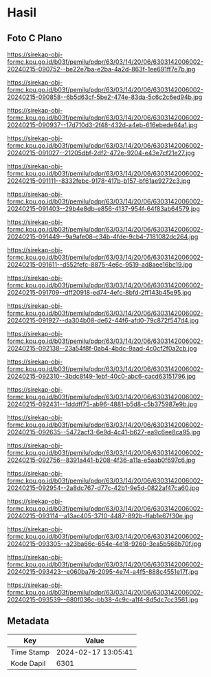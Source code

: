 # Hasil

## Foto C Plano

https://sirekap-obj-formc.kpu.go.id/b03f/pemilu/pdpr/63/03/14/20/06/6303142006002-20240215-090752--be22e7ba-e2ba-4a2d-863f-1ee691ff7e7b.jpg

https://sirekap-obj-formc.kpu.go.id/b03f/pemilu/pdpr/63/03/14/20/06/6303142006002-20240215-090858--6b5d63cf-5be2-474e-83da-5c6c2c6ed94b.jpg

https://sirekap-obj-formc.kpu.go.id/b03f/pemilu/pdpr/63/03/14/20/06/6303142006002-20240215-090937--17d710d3-2f48-432d-a4eb-616ebede64a1.jpg

https://sirekap-obj-formc.kpu.go.id/b03f/pemilu/pdpr/63/03/14/20/06/6303142006002-20240215-091027--21205dbf-2df2-472e-9204-e43e7cf21e27.jpg

https://sirekap-obj-formc.kpu.go.id/b03f/pemilu/pdpr/63/03/14/20/06/6303142006002-20240215-091111--8332febc-9178-417b-b157-bf61ae9272c3.jpg

https://sirekap-obj-formc.kpu.go.id/b03f/pemilu/pdpr/63/03/14/20/06/6303142006002-20240215-091403--29b4e8db-e856-4137-954f-64f83ab64579.jpg

https://sirekap-obj-formc.kpu.go.id/b03f/pemilu/pdpr/63/03/14/20/06/6303142006002-20240215-091449--9a9afe08-c34b-4fde-9cb4-7181082dc264.jpg

https://sirekap-obj-formc.kpu.go.id/b03f/pemilu/pdpr/63/03/14/20/06/6303142006002-20240215-091611--d552fefc-8875-4e6c-9519-ad8aee16bc19.jpg

https://sirekap-obj-formc.kpu.go.id/b03f/pemilu/pdpr/63/03/14/20/06/6303142006002-20240215-091709--dff20918-ed74-4efc-8bfd-2ff143b45e95.jpg

https://sirekap-obj-formc.kpu.go.id/b03f/pemilu/pdpr/63/03/14/20/06/6303142006002-20240215-091927--da304b08-de62-44f6-afd0-79c872f547d4.jpg

https://sirekap-obj-formc.kpu.go.id/b03f/pemilu/pdpr/63/03/14/20/06/6303142006002-20240215-092138--23a54f8f-0ab4-4bdc-9aad-4c0cf2f0a2cb.jpg

https://sirekap-obj-formc.kpu.go.id/b03f/pemilu/pdpr/63/03/14/20/06/6303142006002-20240215-092310--3bdc8f49-1ebf-40c0-abc6-cacd63151796.jpg

https://sirekap-obj-formc.kpu.go.id/b03f/pemilu/pdpr/63/03/14/20/06/6303142006002-20240215-092431--1dddff75-ab96-4881-b5d8-c5b375987e9b.jpg

https://sirekap-obj-formc.kpu.go.id/b03f/pemilu/pdpr/63/03/14/20/06/6303142006002-20240215-092635--5472acf3-6e9d-4c41-b627-ea9c6ee8ca95.jpg

https://sirekap-obj-formc.kpu.go.id/b03f/pemilu/pdpr/63/03/14/20/06/6303142006002-20240215-092756--8391a441-b208-4f36-a11a-e5aab0f697c6.jpg

https://sirekap-obj-formc.kpu.go.id/b03f/pemilu/pdpr/63/03/14/20/06/6303142006002-20240215-092954--2a8dc767-d77c-42b1-9e5d-0822af47ca60.jpg

https://sirekap-obj-formc.kpu.go.id/b03f/pemilu/pdpr/63/03/14/20/06/6303142006002-20240215-093114--a13ac405-3710-4487-892b-ffab1e67f30e.jpg

https://sirekap-obj-formc.kpu.go.id/b03f/pemilu/pdpr/63/03/14/20/06/6303142006002-20240215-093305--a23ba66c-654e-4e18-9260-3ea5b568b70f.jpg

https://sirekap-obj-formc.kpu.go.id/b03f/pemilu/pdpr/63/03/14/20/06/6303142006002-20240215-093423--e060ba76-2095-4e74-a4f5-888c4551e17f.jpg

https://sirekap-obj-formc.kpu.go.id/b03f/pemilu/pdpr/63/03/14/20/06/6303142006002-20240215-093539--680f036c-bb38-4c9c-a1f4-8d5dc7cc3561.jpg


## Metadata

| Key        | Value               |
| ---------- | ------------------- |
| Time Stamp | 2024-02-17 13:05:41 |
| Kode Dapil | 6301                |



